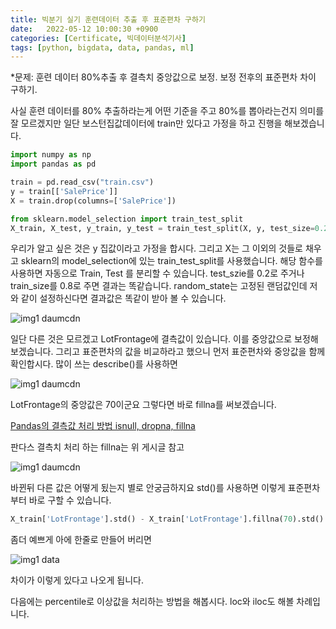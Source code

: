 ```yaml
---
title: 빅분기 실기 훈련데이터 추출 후 표준편차 구하기
date:   2022-05-12 10:00:30 +0900
categories: [Certificate, 빅데이터분석기사]
tags: [python, bigdata, data, pandas, ml]
---
```


*문제: 훈련 데이터 80%추출 후 결측치 중앙값으로 보정. 보정 전후의 표준편차 차이 구하기.

사실 훈련 데이터를 80% 추출하라는게 어떤 기준을 주고 80%를 뽑아라는건지 의미를 잘 모르겠지만 일단 보스턴집값데이터에 train만 있다고 가정을 하고 진행을 해보겠습니다.

```py
import numpy as np
import pandas as pd

train = pd.read_csv("train.csv")
y = train[['SalePrice']]
X = train.drop(columns=['SalePrice'])

from sklearn.model_selection import train_test_split
X_train, X_test, y_train, y_test = train_test_split(X, y, test_size=0.2, random_state=42)
```

우리가 알고 싶은 것은 y 집값이라고 가정을 합시다. 그리고 X는 그 이외의 것들로 채우고 sklearn의 model_selection에 있는 train_test_split를 사용했습니다. 해당 함수를 사용하면 자동으로 Train, Test 를 분리할 수 있습니다. test_szie를 0.2로 주거나 train_size를 0.8로 주면 결과는 똑같습니다. random_state는 고정된 랜덤값인데 저와 같이 설정하신다면 결과값은 똑같이 받아 볼 수 있습니다.

![img1 daumcdn](https://user-images.githubusercontent.com/85277660/210171961-237784fc-9543-432c-9c95-fa9b0af1708b.png)

일단 다른 것은 모르겠고 LotFrontage에 결측값이 있습니다. 이를 중앙값으로 보정해보겠습니다. 그리고 표준편차의 값을 비교하라고 했으니 먼저 표준편차와 중앙값을 함께 확인합시다. 많이 쓰는 describe()를 사용하면

![img1 daumcdn](https://user-images.githubusercontent.com/85277660/210171966-cdd581d9-5b3a-49e2-b5a1-f94191019e48.png)

LotFrontage의 중앙값은 70이군요 그렇다면 바로 fillna를 써보겠습니다.

[Pandas의 결측값 처리 방법 isnull, dropna, fillna](https://jeong-daniel.github.io/posts/Pandas%EC%9D%98-%EA%B2%B0%EC%B8%A1%EA%B0%92-%EC%B2%98%EB%A6%AC-%EB%B0%A9%EB%B2%95-isnull,-dropna,-fillna/)

판다스 결측치 처리 하는 fillna는 위 게시글 참고

![img1 daumcdn](https://user-images.githubusercontent.com/85277660/210171991-3e4fda5e-240e-4869-8e97-f52d76e61ed1.png)

바뀐뒤 다른 값은 어떻게 됬는지 별로 안궁금하지요 std()를 사용하면 이렇게 표준편차부터 바로 구할 수 있습니다. 

```py
X_train['LotFrontage'].std() - X_train['LotFrontage'].fillna(70).std()
```

좀더 예쁘게 아에 한줄로 만들어 버리면

![img1 data](https://user-images.githubusercontent.com/85277660/210172001-a1da9efe-0819-4bb5-9087-43b3291e210a.png)

차이가 이렇게 있다고 나오게 됩니다.

다음에는 percentile로 이상값을 처리하는 방법을 해봅시다. loc와 iloc도 해볼 차례입니다.